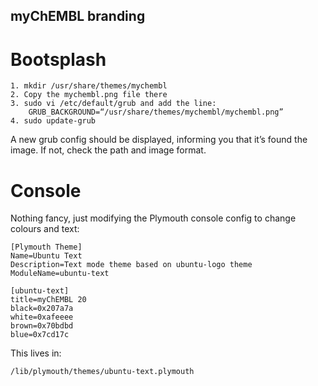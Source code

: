 ## myChEMBL branding

# Bootsplash


	1. mkdir /usr/share/themes/mychembl
	2. Copy the mychembl.png file there
	3. sudo vi /etc/default/grub and add the line:
		GRUB_BACKGROUND=“/usr/share/themes/mychembl/mychembl.png”
	4. sudo update-grub
		
A new grub config should be displayed, informing you that it’s found the image. If not, check the path and image format.


# Console

Nothing fancy, just modifying the Plymouth console config to change colours and text:


	[Plymouth Theme]
	Name=Ubuntu Text
	Description=Text mode theme based on ubuntu-logo theme
	ModuleName=ubuntu-text

	[ubuntu-text]
	title=myChEMBL 20
	black=0x207a7a
	white=0xafeeee
	brown=0x70bdbd
	blue=0x7cd17c

This lives in:

	/lib/plymouth/themes/ubuntu-text.plymouth
